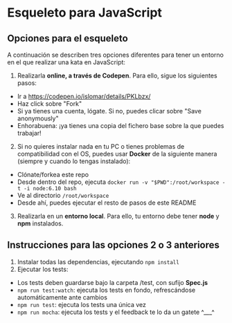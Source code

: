 # Esqueleto para JavaScript

## Opciones para el esqueleto
A continuación se describen tres opciones diferentes para tener un entorno en el que realizar una kata en JavaScript:
1. Realizarla **online, a través de Codepen**. Para ello, sigue los siguientes pasos:
  * Ir a https://codepen.io/islomar/details/PKLbzx/
  * Haz click sobre "Fork"
  * Si ya tienes una cuenta, lógate. Si no, puedes clicar sobre "Save anonymously"
  * Enhorabuena: ¡ya tienes una copia del fichero base sobre la que puedes trabajar!
2. Si no quieres instalar nada en tu PC o tienes problemas de compatibilidad con el OS, puedes usar **Docker** de la siguiente manera (siempre y cuando lo tengas instalado):
  * Clónate/forkea este repo
  * Desde dentro del repo, ejecuta `docker run -v "$PWD":/root/workspace -t -i node:6.10 bash`
  * Ve al directorio `/root/workspace`
  * Desde ahí, puedes ejecutar el resto de pasos de este README
3. Realizarla en un **entorno local**. Para ello, tu entorno debe tener **node** y **npm** instalados.


## Instrucciones para las opciones 2 o 3 anteriores
1. Instalar todas las dependencias, ejecutando `npm install`
2. Ejecutar los tests:
  * Los tests deben guardarse bajo la carpeta /test, con sufijo **Spec.js**
  * `npm run test:watch`: ejecuta los tests en fondo, refrescándose automáticamente ante cambios
  * `npm run test`: ejecuta los tests una única vez
  * `npm run mocha`: ejecuta los tests y el feedback te lo da un gatete ^___^
